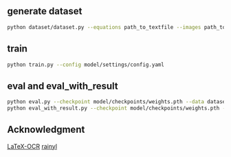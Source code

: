 ## generate dataset
```bash
python dataset/dataset.py --equations path_to_textfile --images path_to_images --out dataset.pkl
```

## train
```bash
python train.py --config model/settings/config.yaml
```


## eval and eval_with_result
```bash
python eval.py --checkpoint model/checkpoints/weights.pth --data dataset/data/miniTrain.pkl --config model/settings/config-mini.yaml
python eval_with_result.py --checkpoint model/checkpoints/weights.pth --data dataset/data/miniTrain.pkl --config model/settings/config-mini.yaml --output dataset/data/csv_results
```

## Acknowledgment
[LaTeX-OCR](https://github.com/lukas-blecher/LaTeX-OCR/tree/main)
[rainyl](https://github.com/rainyl)
